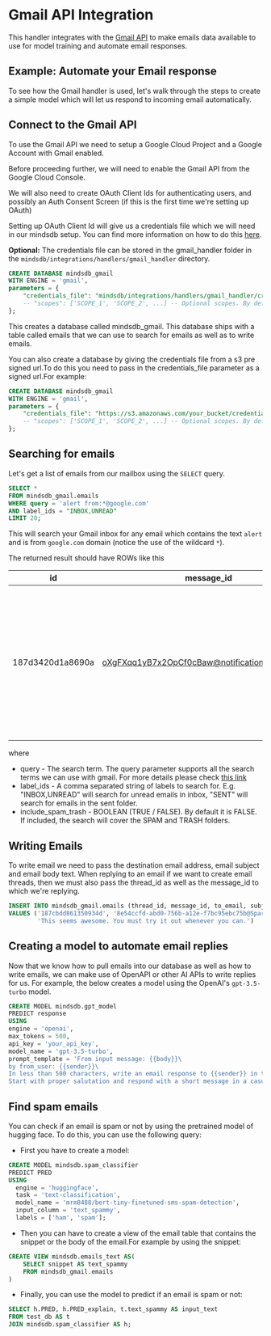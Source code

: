 # Gmail API Integration

This handler integrates with the [Gmail API](https://developers.google.com/gmail/api/guides/overview)
to make emails data available to use for model training and automate email responses.

## Example: Automate your Email response

To see how the Gmail handler is used, let's walk through the steps to create a simple model which will let us respond to incoming email automatically.

## Connect to the Gmail API

To use the Gmail API we need to setup a Google Cloud Project and a Google Account with Gmail enabled.

Before proceeding further, we will need to enable the Gmail API from the Google Cloud Console.

We will also need to create OAuth Client Ids for authenticating users, and possibly an Auth Consent Screen (if this is the first time we're setting up OAuth)

Setting up OAuth Client Id will give us a credentials file which we will need in our mindsdb setup. You can find more information on how to do
this [here](https://developers.google.com/gmail/quickstart/python).

**Optional:**  The credentials file can be stored in the gmail_handler folder in
the `mindsdb/integrations/handlers/gmail_handler` directory.

~~~~sql
CREATE DATABASE mindsdb_gmail
WITH ENGINE = 'gmail',
parameters = {
    "credentials_file": "mindsdb/integrations/handlers/gmail_handler/credentials.json",
    -- "scopes": ['SCOPE_1', 'SCOPE_2', ...] -- Optional scopes. By default 'https://.../gmail.compose' & 'https://.../gmail.readonly' scopes are used
};    
~~~~

This creates a database called mindsdb_gmail. This database ships with a table called emails that we can use to search for
emails as well as to write emails.

You can also create a database by giving the credentials file from a s3 pre signed url.To do this you need to pass in the credentials_file parameter as a signed url.For example:
~~~~sql
CREATE DATABASE mindsdb_gmail
WITH ENGINE = 'gmail',
parameters = {
    "credentials_file": "https://s3.amazonaws.com/your_bucket/credentials.json?AWSAccessKeyId=your_access_key&Expires=your_expiry&Signature=your_signature",
    -- "scopes": ['SCOPE_1', 'SCOPE_2', ...] -- Optional scopes. By default 'https://.../gmail.compose' & 'https://.../gmail.readonly' scopes are used
};
~~~~



## Searching for emails

Let's get a list of emails from our mailbox using the `SELECT` query.

~~~~sql
SELECT *
FROM mindsdb_gmail.emails
WHERE query = 'alert from:*@google.com'
AND label_ids = "INBOX,UNREAD"
LIMIT 20;
~~~~
This will search your Gmail inbox for any email which contains the text `alert` and is from `google.com` domain (notice the use of the wildcard `*`).

The returned result should have ROWs like this

| id | message_id | thread_id | label_ids | sender | to | date | subject | snippet | history_id | size_estimate | body | attachments |
| ----------- | ----------- | ----------- | ----------- | ----------- | ----------- | ----------- | ----------- | ----------- | ----------- | ----------- | ----------- | ----------- |
| 187d3420d1a8690a     | <oXgFXqq1yB7x2OpCf0cBaw@notifications.google.com> | 187d3420d1a8690a | ["UNREAD","CATEGORY_UPDATES","INBOX"] | "Google" <no-reply@accounts.google.com> | test@gmail.com | Sun, 30 Apr 2023 17:42:12 GMT | Security alert | Application was granted access to your Google Account test@gmail.com If you did not grant access, you should check this activity and secure your account. Check activity You can also see | 232290 | 200854 | [image: Google] Application was granted access to your Google Account test@gmail.com If you did not grant access, you should check this activity and secure your account. Check activity... | [{"filename": "test.pdf", "mimeType": "application/pdf", "attachmentId": "ANGjdJ_V7MKXakDKYhP3rHPsEE72qHtXXBqseBeXJje2kJK-ksm-h9NtDQxnO1R_1FS6e2H6BqryLQS0q2-nEN3jpnUHQXjeMSJ4-HtYQcDoyJk3-e5eBW64-mnlqajKTxMWPKkGjD1Gs99-EYHC_hrTDI_N09hXkKWAgrS5BNLjI1azMo5eA"}, {"filename": "test.doc", "mimeType": "application/msword", "attachmentId": "ANGjdJ9iw-cJls_xTfX7bXMdHjmNp3aP9fiFjKKjvnJPKJijolW8Mv-H4-tCRyuA8xOktd8KMbqfxwVmM68TPxkwMq4YOEV3sHoVoBPUoyAWK-CpRFhnFaZu9CJpF264nVYJv7Kqz52qgzkGHqvdBR82WWMfGZxP8XLp6_EYcyVvFdOFHzZc30QJb"}] |

where
* query - The search term. The query parameter supports all the search terms we can use with gmail. For more details please check [this link](https://support.google.com/mail/answer/7190)
* label_ids - A comma separated string of labels to search for. E.g. "INBOX,UNREAD" will search for unread emails in inbox, "SENT" will search for emails in the sent folder.
* include_spam_trash - BOOLEAN (TRUE / FALSE). By default it is FALSE. If included, the search will cover the SPAM and TRASH folders.

## Writing Emails

To write email we need to pass the destination email address, email subject and email body text. When replying to an email if we want to create email threads, then we must also pass the thread_id as well as the message_id to which we're replying.

~~~~sql
INSERT INTO mindsdb_gmail.emails (thread_id, message_id, to_email, subject, body)
VALUES ('187cbdd861350934d', '8e54ccfd-abd0-756b-a12e-f7bc95ebc75b@Spark', 'test@example2.com', 'Trying out MindsDB',
        'This seems awesome. You must try it out whenever you can.')

~~~~

## Creating a model to automate email replies

Now that we know how to pull emails into our database as well as how to write emails, we can make use of OpenAPI or other AI APIs to write replies for us. For example, the below creates a model using the OpenAI's `gpt-3.5-turbo` model.

~~~~sql
CREATE MODEL mindsdb.gpt_model
PREDICT response
USING
engine = 'openai',
max_tokens = 500,
api_key = 'your_api_key', 
model_name = 'gpt-3.5-turbo',
prompt_template = 'From input message: {{body}}\
by from_user: {{sender}}\
In less than 500 characters, write an email response to {{sender}} in the following format:\
Start with proper salutation and respond with a short message in a casual tone, and sign the email with my name mindsdb';
~~~~

## Find spam emails
You can check if an email is spam or not by using the pretrained model of hugging face. To do this, you can use the following query:
* First you have to create a model:
~~~~sql
CREATE MODEL mindsdb.spam_classifier                           
PREDICT PRED                           
USING
  engine = 'huggingface',              
  task = 'text-classification',        
  model_name = 'mrm8488/bert-tiny-finetuned-sms-spam-detection', 
  input_column = 'text_spammy',        
  labels = ['ham', 'spam'];
~~~~
* Then you can have to create a view of the email table that contains the snippet or the body of the email.For example by using the snippet:
~~~~sql
CREATE VIEW mindsdb.emails_text AS(
    SELECT snippet AS text_spammy
    FROM mindsdb_gmail.emails
)
~~~~
* Finally, you can use the model to predict if an email is spam or not:
~~~~sql
SELECT h.PRED, h.PRED_explain, t.text_spammy AS input_text
FROM test_db AS t
JOIN mindsdb.spam_classifier AS h;
~~~~
